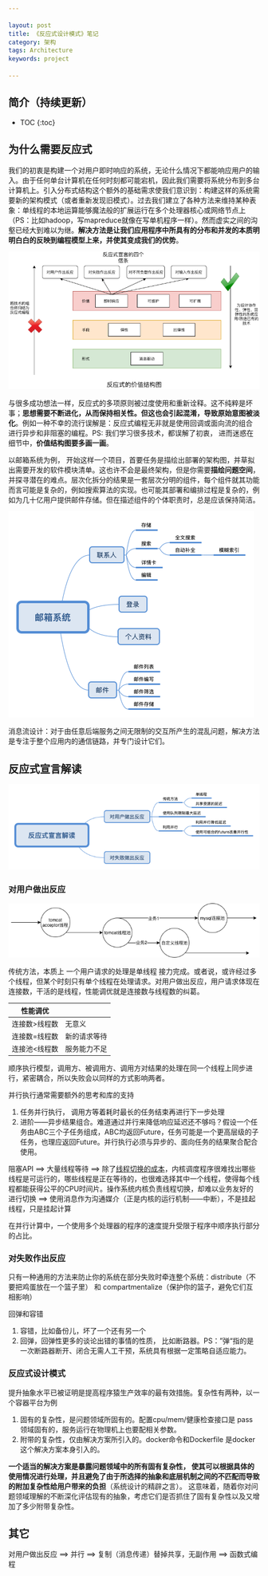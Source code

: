 ```yaml
---

layout: post
title: 《反应式设计模式》笔记
category: 架构
tags: Architecture
keywords: project

---
```


## 简介（持续更新）

* TOC
{:toc}

## 为什么需要反应式

我们的初衷是构建一个对用户即时响应的系统，无论什么情况下都能响应用户的输入。由于任何单台计算机在任何时刻都可能宕机，因此我们需要将系统分布到多台计算机上。引入分布式结构这个额外的基础需求使我们意识到：构建这样的系统需要新的架构模式（或者重新发现旧模式）。过去我们建立了各种方法来维持某种表象：单线程的本地运算能够魔法般的扩展运行在多个处理器核心或网络节点上（PS：比如hadoop，写mapreduce就像在写单机程序一样）。然而虚实之间的沟壑已经大到难以为继。**解决方法是让我们应用程序中所具有的分布和并发的本质明明白白的反映到编程模型上来，并使其变成我们的优势**。

![](/public/upload/architecture/reactive_value_structure.png)

与很多成功想法一样，反应式的多项原则被过度使用和重新诠释。这不纯粹是坏事；**思想需要不断进化，从而保持相关性。但这也会引起混淆，导致原始意图被淡化**。例如一种不幸的流行误解是：反应式编程无非就是使用回调或面向流的组合 进行异步和非阻塞的编程。PS: 我们学习很多技术，都误解了初衷， 进而迷惑在细节中，**价值结构图要多画一画**。

以邮箱系统为例， 开始这样一个项目，首要任务是描绘出部署的架构图，并草拟出需要开发的软件模块清单。这也许不会是最终架构，但是你需要**描绘问题空间**，并探寻潜在的难点。层次化拆分的结果是一套层次分明的组件，每个组件就其功能而言可能是复杂的，例如搜索算法的实现。也可能其部署和编排过程是复杂的，例如为几十亿用户提供邮件存储。但在描述组件的个体职责时，总是应该保持简洁。

![](/public/upload/architecture/email_system.png)

消息流设计：对于由任意后端服务之间无限制的交互所产生的混乱问题，解决方法是专注于整个应用内的通信链路，并专门设计它们。

## 反应式宣言解读

![](/public/upload/architecture/reactive_manifesto.png)

### 对用户做出反应

![](/public/upload/architecture/before_reactive.png)

传统方法，本质上 一个用户请求的处理是单线程 接力完成。或者说，或许经过多个线程，但某个时刻只有单个线程在处理请求。对用户做出反应，用户请求体现在连接数，干活的是线程，性能调优就是连接数与线程数的纠葛。

|性能调优||
|---|---|
|连接数>线程数|无意义|
|连接数=线程数|新的请求等待|
|连接池<线程数|服务能力不足|

顺序执行模型，调用方、被调用方、调用方对结果的处理在同一个线程上同步进行，紧密耦合，所以失败会以同样的方式影响两者。

并行执行通常需要额外的思考和库的支持

1. 任务并行执行， 调用方等着耗时最长的任务结束再进行下一步处理
2. 进阶——异步结果组合。难道通过并行来降低响应延迟还不够吗？假设一个任务由ABC三个子任务组成，ABC均返回Future，任务可能是一个更高层级的子任务，也理应返回Future。并行执行必须与异步的、面向任务的结果聚合配合使用。

阻塞API ==> 大量线程等待 ==> 除了[线程切换的成本](http://qiankunli.github.io/2014/10/09/Threads.html)，内核调度程序很难找出哪些线程是可运行的，哪些线程是正在等待的，也很难选择其中一个线程，使得每个线程都能获得公平的CPU时间片。操作系统内核负责线程切换，却难以业务友好的进行切换 ==> 使用消息作为沟通媒介（正是内核的运行机制——中断），不是挂起线程，只是挂起计算

在并行计算中，一个使用多个处理器的程序的速度提升受限于程序中顺序执行部分的占比。

### 对失败作出反应

只有一种通用的方法来防止你的系统在部分失败时牵连整个系统：distribute（不要把鸡蛋放在一个篮子里） 和 compartmentalize（保护你的篮子，避免它们互相影响）

回弹和容错

1. 容错，比如备份儿，坏了一个还有另一个
2. 回弹，回弹性更多的谈论出错的事情的性质， 比如断路器。PS：”弹“指的是一次断路器断开、闭合无需人工干预，系统具有根据一定策略自适应能力。

### 反应式设计模式

提升抽象水平已被证明是提高程序猿生产效率的最有效措施。复杂性有两种，以一个容器平台为例

1. 固有的复杂性，是问题领域所固有的。配置cpu/mem/健康检查接口是 pass领域固有的，服务运行在物理机上也要配相关参数。
2. 附带的复杂性，仅由解决方案所引入的。docker命令和Dockerfile 是docker 这个解决方案本身引入的。

**一个适当的解决方案是暴露问题领域中的所有固有复杂性， 使其可以根据具体的使用情况进行处理，并且避免了由于所选择的抽象和底层机制之间的不匹配而导致的附加复杂性给用户带来的负担**（系统设计的精辟之言）。 这意味着，随着你对问题领域理解的不断深化评估现有的抽象，考虑它们是否抓住了固有复杂性以及又增加了多少附带复杂性。

## 其它

对用户做出反应 ==> 并行 ==> 复制（消息传递）替掉共享，无副作用 ==> 函数式编程